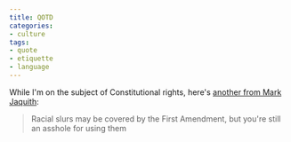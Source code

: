 ```yaml
---
title: QOTD
categories:
- culture
tags:
- quote
- etiquette
- language
---
```


While I'm on the subject of Constitutional rights, here's [another from Mark Jaquith][1]:
> Racial slurs may be covered by the First Amendment, but you're still an asshole for using them

   [1]: http://txfx.net/2006/12/31/racial-slurs-may-be-covered-by-the-first-amendment-but-youre-still-an-asshole-for-using-them/
